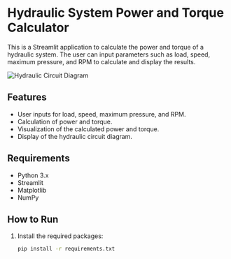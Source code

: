 # Hydraulic System Power and Torque Calculator

This is a Streamlit application to calculate the power and torque of a hydraulic system. The user can input parameters such as load, speed, maximum pressure, and RPM to calculate and display the results.

![Hydraulic Circuit Diagram](hydraulic_diagram.png)

## Features

- User inputs for load, speed, maximum pressure, and RPM.
- Calculation of power and torque.
- Visualization of the calculated power and torque.
- Display of the hydraulic circuit diagram.

## Requirements

- Python 3.x
- Streamlit
- Matplotlib
- NumPy

## How to Run

1. Install the required packages:
   ```sh
   pip install -r requirements.txt

